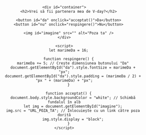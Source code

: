 <!DOCTYPE html>
<html lang="ro">
<head>
    <meta charset="UTF-8">
    <meta name="viewport" content="width=device-width, initial-scale=1.0">
    <title>Întrebare V-day</title>
    <style>
        body {
            font-family: Arial, sans-serif;
            text-align: center;
            margin-top: 50px;
            transition: background 0.5s;
        }
        #container {
            display: flex;
            flex-direction: column;
            align-items: center;
        }
        button {
            margin: 10px;
            padding: 10px 20px;
            font-size: 16px;
            cursor: pointer;
            transition: all 0.3s ease;
        }
        #da {
            background-color: green;
            color: white;
        }
        #nu {
            background-color: red;
            color: white;
        }
        #imagine {
            display: none;
            margin-top: 20px;
            width: 300px;
            height: auto;
        }
    </style>
</head>
<body>

    <div id="container">
        <h2>Vrei să fii partenera mea de V-day?</h2>
        
        <button id="da" onclick="acceptat()">Da</button>
        <button id="nu" onclick="respingere()">Nu</button>

        <img id="imagine" src="" alt="Poza ta" />
    </div>

    <script>
        let marimeDa = 16;

        function respingere() {
            marimeDa += 5; // Crește dimensiunea butonului "Da"
            document.getElementById("da").style.fontSize = marimeDa + "px";
            document.getElementById("da").style.padding = (marimeDa / 2) + "px " + (marimeDa) + "px";
        }

        function acceptat() {
            document.body.style.backgroundColor = "white"; // Schimbă fundalul în alb
            let img = document.getElementById("imagine");
            img.src = "URL_POZA_TA"; // Înlocuiește cu un link către poza dorită
            img.style.display = "block";
        }
    </script>

</body>
</html>
